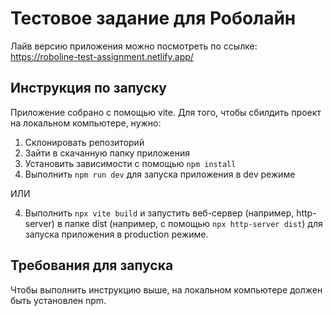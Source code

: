 # Тестовое задание для Роболайн

Лайв версию приложения можно посмотреть по ссылке: https://roboline-test-assignment.netlify.app/

## Инструкция по запуску

Приложение собрано с помощью vite. Для того, чтобы сбилдить проект на локальном компьютере, нужно:

1. Склонировать репозиторий
2. Зайти в скачанную папку приложения
3. Установить зависимости с помощью `npm install`
4. Выполнить `npm run dev` для запуска приложения в dev режиме

ИЛИ

4. Выполнить `npx vite build` и запустить веб-сервер (например, http-server) в папке dist (например, с помощью `npx http-server dist`) для запуска приложения в production режиме.

## Требования для запуска

Чтобы выполнить инструкцию выше, на локальном компьютере должен быть установлен npm.
